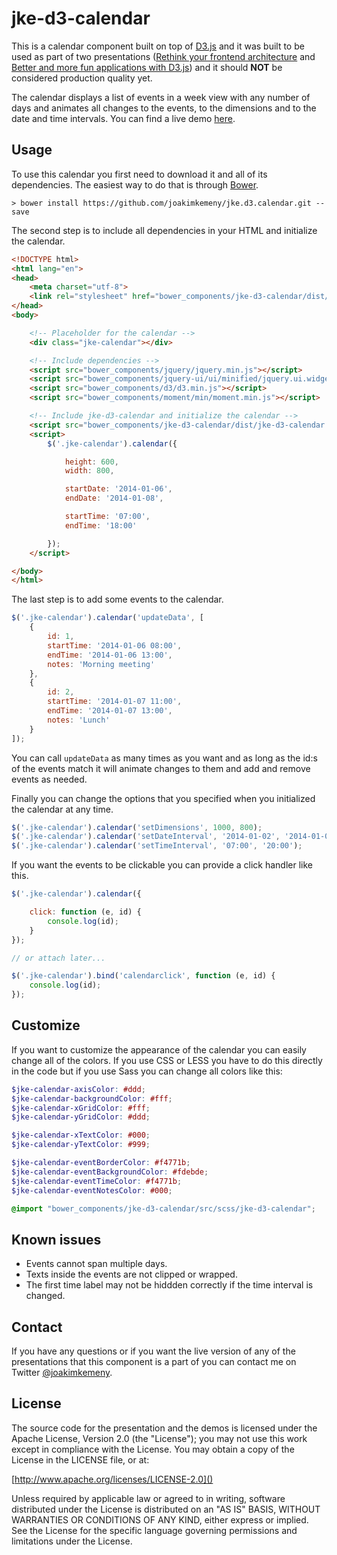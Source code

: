 # jke-d3-calendar

This is a calendar component built on top of [D3.js](http://d3js.org) and it was built to be used as part of two presentations
([Rethink your frontend architecture](https://github.com/joakimkemeny/presentation.frontend) and
[Better and more fun applications with D3.js](https://github.com/joakimkemeny/presentation.d3)) and it should **NOT**
be considered production quality yet.

The calendar displays a list of events in a week view with any number of days and animates all changes to the events, to the dimensions and to the date and time intervals. You can find a live demo [here](http://joakimkemeny.github.io/jke.d3.calendar).

## Usage

To use this calendar you first need to download it and all of its dependencies. The easiest way to do that is through [Bower](http://bower.io).

```
> bower install https://github.com/joakimkemeny/jke.d3.calendar.git --save
```

The second step is to include all dependencies in your HTML and initialize the calendar.

```html
<!DOCTYPE html>
<html lang="en">
<head>
	<meta charset="utf-8">
	<link rel="stylesheet" href="bower_components/jke-d3-calendar/dist/jke-d3-calendar.css">
</head>
<body>

	<!-- Placeholder for the calendar -->
	<div class="jke-calendar"></div>

	<!-- Include dependencies -->
	<script src="bower_components/jquery/jquery.min.js"></script>
	<script src="bower_components/jquery-ui/ui/minified/jquery.ui.widget.min.js"></script>
	<script src="bower_components/d3/d3.min.js"></script>
	<script src="bower_components/moment/min/moment.min.js"></script>

	<!-- Include jke-d3-calendar and initialize the calendar -->
	<script src="bower_components/jke-d3-calendar/dist/jke-d3-calendar.min.js"></script>
	<script>
		$('.jke-calendar').calendar({

			height: 600,
			width: 800,

			startDate: '2014-01-06',
			endDate: '2014-01-08',

			startTime: '07:00',
			endTime: '18:00'

		});
	</script>

</body>
</html>
```

The last step is to add some events to the calendar.

```javascript
$('.jke-calendar').calendar('updateData', [
	{
		id: 1,
		startTime: '2014-01-06 08:00',
		endTime: '2014-01-06 13:00',
		notes: 'Morning meeting'
	},
	{
		id: 2,
		startTime: '2014-01-07 11:00',
		endTime: '2014-01-07 13:00',
		notes: 'Lunch'
	}
]);
```

You can call `updateData` as many times as you want and as long as the id:s of the events match it will animate changes to them and add and remove events as needed.

Finally you can change the options that you specified when you initialized the calendar at any time.

```javascript
$('.jke-calendar').calendar('setDimensions', 1000, 800);
$('.jke-calendar').calendar('setDateInterval', '2014-01-02', '2014-01-05');
$('.jke-calendar').calendar('setTimeInterval', '07:00', '20:00');
```

If you want the events to be clickable you can provide a click handler like this.

```javascript
$('.jke-calendar').calendar({

	click: function (e, id) {
		console.log(id);
	}
});

// or attach later...

$('.jke-calendar').bind('calendarclick', function (e, id) {
	console.log(id);
});
```

## Customize

If you want to customize the appearance of the calendar you can easily change all of the colors. If you use CSS or LESS you have to do this directly in the code but if you use Sass you can change all colors like this:

```scss
$jke-calendar-axisColor: #ddd;
$jke-calendar-backgroundColor: #fff;
$jke-calendar-xGridColor: #fff;
$jke-calendar-yGridColor: #ddd;

$jke-calendar-xTextColor: #000;
$jke-calendar-yTextColor: #999;

$jke-calendar-eventBorderColor: #f4771b;
$jke-calendar-eventBackgroundColor: #fdebde;
$jke-calendar-eventTimeColor: #f4771b;
$jke-calendar-eventNotesColor: #000;

@import "bower_components/jke-d3-calendar/src/scss/jke-d3-calendar";
```

## Known issues

* Events cannot span multiple days.
* Texts inside the events are not clipped or wrapped.
* The first time label may not be hiddden correctly if the time interval is changed.

## Contact

If you have any questions or if you want the live version of any of the presentations that this component is a part of you can contact me on Twitter [@joakimkemeny](http://twitter.com/joakimkemeny).

## License

The source code for the presentation and the demos is licensed under the Apache License,
Version 2.0 (the "License"); you may not use this work except in compliance with the License.
You may obtain a copy of the License in the LICENSE file, or at:

[http://www.apache.org/licenses/LICENSE-2.0]()

Unless required by applicable law or agreed to in writing, software distributed under the License
is distributed on an "AS IS" BASIS, WITHOUT WARRANTIES OR CONDITIONS OF ANY KIND, either express or
implied. See the License for the specific language governing permissions and limitations under
the License.
